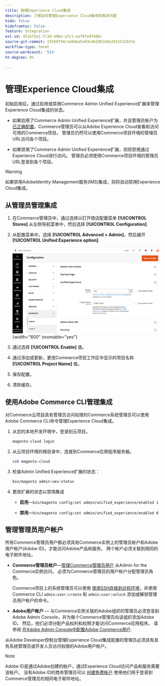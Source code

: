 ```yaml
---
title: 管理Experience Cloud集成
description: 了解如何管理Experience Cloud集成和解决问题
hide: false
hidefromtoc: false
feature: Integration
exl-id: 451bf2e1-7c38-40be-a7c1-aaf0fe9f486c
source-git-commit: 15569794c1e66ba5a93e46206244e2951522923e
workflow-type: tm+mt
source-wordcount: '514'
ht-degree: 0%

---
```


# 管理Experience Cloud集成

初始启用后，通过启用或禁用Commerce Admin Unified Experience扩展来管理Experience Cloud集成的状态。

- 如果启用了Commerce Admin Unified Experience扩展，并且管理员帐户为 [已正确配置](#manage-admin-user-accounts)，Commerce管理员可以从Adobe Experience Cloud查看和访问可用的Commerce项目。 管理员仍然可以使用Commerce项目环境的管理员URL访问各个项目。

- 如果禁用了Commerce Admin Unified Experience扩展，则将禁用通过Experience Cloud进行访问。 管理员必须使用Commerce项目环境的管理员URL登录到各个项目。

>[!WARNING]
>
>如果禁用AdobeIdentity Management服务(IMS)集成，则将自动禁用Experience Cloud集成。

## 从管理员管理集成

1. 在Commerce管理员中，通过选择以打开商店配置菜单 **[!UICONTROL Stores]** 从左侧导航菜单中，然后选择 **[!UICONTROL Configuration]**.

1. 从配置菜单中，选择 **[!UICONTROL Advanced > Admin]**，然后展开 **[!UICONTROL Unified Experience option]**.

   ![用于Experience Cloud集成的管理存储配置](./assets/admin-uex-manage-settings.png){width="600" zoomable="yes"}

1. 通过选择 **[!UICONTROL Enable]** 值。

1. 通过添加或更新，更改Commerce项目工作区中显示的项目名称 **[!UICONTROL Project Name]** 值。

1. 保存配置。

1. 清除缓存。

## 使用Adobe Commerce CLI管理集成

对Commerce云项目具有管理员访问权限的Commerce系统管理员可以使用Adobe Commerce CLI命令管理Experience Cloud集成。

1. 从您的本地开发环境中，登录到云项目。

   ```bash
   magento-cloud login
   ```

1. 从云项目环境的根目录中，连接到Commerce应用程序服务器。

   ```bash
   ssh magento-cloud
   ```

1. 检查Admin Unified Experience扩展的状态：

   ```bash
   bin/magento admin:uex:status
   ```

1. 更改扩展的状态以禁用集成

   - **启用**—`bin/magento config:set admin/unified_experience/enabled 1`

   - **禁用**—`bin/magento config:set admin/unified_experience/enabled 0`

## 管理管理员用户帐户

所有Commerce管理员用户都必须具有Commerce实例上的管理员帐户和Adobe用户帐户(Adobe ID)，才能访问Adobe产品和服务。 两个帐户必须关联到相同的电子邮件地址。

- **Commerce管理员帐户**—[管理Commerce管理员用户](../systems/permissions-users-all.md) 从Admin for the Commerce实例访问。 必须为Commerce管理员的用户帐户分配管理员角色。

  Commerce项目上的系统管理员可以使用 [使用SSH连接到远程环境](https://experienceleague.adobe.com/docs/commerce-cloud-service/user-guide/develop/secure-connections.html#connect-to-a-remote-environment)，并使用Commerce CLI `admin:user:create` 和 `admin:user:unlock` 添加或解锁管理员用户帐户的命令。

- **Adobe用户帐户** — 与Commerce实例关联的Adobe组织的管理员必须登录到Adobe Admin Console，并为每个Commerce管理员向该组织添加Adobe ID。 然后，他们必须分配产品权利和权限才能访问Commerce应用程序。 请参阅 [在Adobe Admin Console中配置Adobe Commerce用户](adobe-ims-config.md#step-4-configure-adobe-commerce-users-in-the-adobe-admin-console).

从Adobe Developer控制台管理Experience Cloud集成配置的管理员必须具有具有系统管理员或开发人员访问权限的Adobe用户帐户。

>[!NOTE]
>
>Adobe ID是通过Adobe创建的帐户，通过Experience Cloud访问产品和服务需要该帐户。 没有Adobe ID的商务管理员可以 [创建免费帐户](https://helpx.adobe.com/manage-account/using/create-update-adobe-id.html) 使用他们用于登录到Commerce管理员的相同电子邮件地址。
